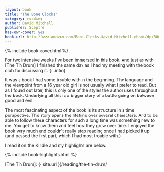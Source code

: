 ```yaml
---
layout: book
title: "The Bone Clocks"
category: reading
author: David Mitchell
publisher: Sceptre
has-own-cover: yes
book-url: http://www.amazon.com/Bone-Clocks-David-Mitchell-ebook/dp/B00KG6L02A/
---
```

{% include book-cover.html %}

For two intensive weeks I've been immersed in this book. And just as with [The Tin Drum] I finished the same day as I had my meeting with the book club for discussing it.
{: .intro}

It was a book I had some trouble with in the beginning. The language and the viewpoint from a 16 year old girl is not usually what I prefer to read. But as I found out later, this is only one of the styles the author uses throughout the book. Underlying all this is a bigger story of a battle going on between good and evil.

The most fascinating aspect of the book is its structure in a time perspective. The story spans the lifetime over several characters. And to be able to follow these characters for such a long time was something new to me. You get to know them and feel how they grow over time. I enjoyed the book very much and couldn't really stop reading once I had picked it up (and passed the first part, which I had most trouble with.)

I read it on the Kindle and my highlights are below.

{% include book-highlights.html %}

[The Tin Drum]: {{ site.url }}/reading/the-tin-drum/
